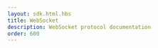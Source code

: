 ```yaml
---
layout: sdk.html.hbs
title: WebSocket
description: WebSocket protocol documentation
order: 600
---
```


